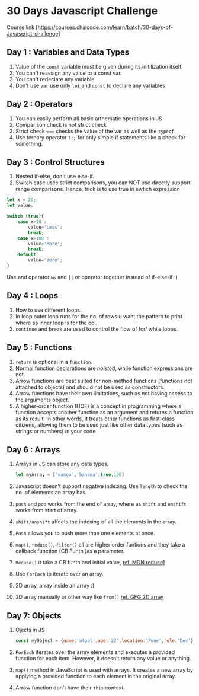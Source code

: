 # 30 Days Javascript Challenge

Course link [https://courses.chaicode.com/learn/batch/30-days-of-Javascript-challenge]

## Day 1 : Variables and Data Types

1. Value of the `const` variable must be given during its initilization itself.
2. You can't reassign any value to a const var.
3. You can't redeclare any variable
4. Don't use `var` use only `let` and `const` to declare any variables

## Day 2 : Operators

1. You can easily perform all basic arthematic operations in JS
2. Comparison check is not strict check
3. Strict check `===` checks the value of the var as well as the `typeof`.
4. Use ternary operator `?:;` for only simple if statements like a check for something.

## Day 3 : Control Structures

1. Nested if-else, don't use else-if.
2. Switch case uses strict comparisons, you can NOT use directly support range comparisons. Hence, trick is to use true in swtich expression

```js
let x = 20;
let value;

switch (true){
    case x>10 :
        value='Less';
        break;
    case x>100 :
        value='More';
        break;
    default:
        value='zero';
}
```

Use and operator `&&` and `||` or operator together instead of if-else-if :)

## Day 4 : Loops

1. How to use different loops.
2. In loop outer loop runs for the no. of rows u want the pattern to print where as inner loop is for the col.
3. `continue` and `break` are used to control the flow of for/ while loops.

## Day 5 : Functions


1. `return` is optional in a `function`.
2. Normal function declarations are *hoisted*, while function expressions are not.
3. Arrow functions are best suited for non-method functions (functions not attached to objects) and should not be used as constructors.
4. Arrow functions have their own limitations, such as not having access to the arguments object.
5. A higher-order function (HOF) is a concept in programming where a function accepts another function as an argument and returns a function as its result. In other words, it treats other functions as first-class citizens, allowing them to be used just like other data types (such as strings or numbers) in your code

## Day 6 : Arrays

1. Arrays in JS can store any data types.

    ```js
    let myArray = ['mango','banana',true,100]
    ```

2. Javascript doesn't support negative      indexing. 
Use `length` to check the no. of elements an array has.

1. `push` and `pop` works from the end of array, where as `shift` and `unshift` works from start of array.
2. `shift/unshift` affects the indexing of all the elements in the array.
3. `Push` allows you to push more than one elements at once.

4. `map()`, `reduce()`, `filter()` all are higher order funtions and they take a callback function (CB Funtn )as a parameter.
5. `Reduce()` it take a CB funtn and initial value, [ref. MDN reduce](https://developer.mozilla.org/en-US/docs/Web/JavaScript/Reference/Global_Objects/Array/reduce)]

6. Use `ForEach` to iterate over an array.
7. 2D array, array inside an array :)
8.  2D array manually or other way like `from()`
[ref. GFG 2D array](https://www.geeksforgeeks.org/how-to-create-two-dimensional-array-in-javascript/)

## Day 7: Objects

1. Ojects in JS

    ```js
    const myObject = {name:'utpal',age:'22',location:'Pune',role:'Dev'}
    ```

2. `ForEach` iterates over the array elements and executes a provided function for each item. However, it doesn’t return any value or anything.

3. `map()` method in JavaScript is used with arrays. It creates a new array by applying a provided function to each element in the original array.

4. Arrow function don't have their `this` context.

